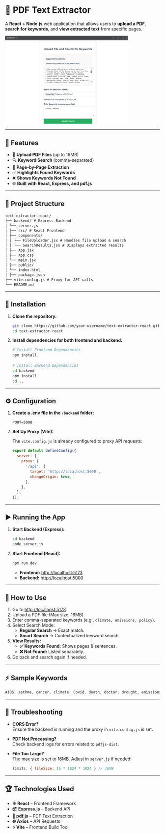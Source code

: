 # 📄 PDF Text Extractor

A **React + Node.js** web application that allows users to **upload a PDF**, **search for keywords**, and **view extracted text** from specific pages.

<img src="documentation/screenshot-1.png" alt="Upload Page" width="400" />

---

## 🚀 Features

- 📁 **Upload PDF Files** (up to 16MB)
- 🔍 **Keyword Search** (comma-separated)
- 📄 **Page-by-Page Extraction**
- ✅ **Highlights Found Keywords**
- ❌ **Shows Keywords Not Found**
- 🌐 **Built with React, Express, and pdf.js**

---

## 📂 Project Structure
```
text-extractor-react/
├── backend/ # Express Backend
│ └── server.js
│ ├── src/ # React Frontend
│ ├── components/
│ │ ├── FileUploader.jsx # Handles file upload & search
│ │ └── SearchResults.jsx # Displays extracted results
│ ├── App.jsx
│ ├── App.css
│ └── main.jsx
│ ├── public/
│ └── index.html
│ ├── package.json
├── vite.config.js # Proxy for API calls
└── README.md
```

---

## 💾 Installation

1. **Clone the repository:**

   ```bash
   git clone https://github.com/your-username/text-extractor-react.git
   cd text-extractor-react
   ```

2. **Install dependencies for both frontend and backend:**

   ```bash
   # Install Frontend Dependencies
   npm install

   # Install Backend Dependencies
   cd backend
   npm install
   cd ..
   ```

---

## ⚙️ Configuration

1. **Create a .env file in the `/backend` folder:**

   ```env
   PORT=5000
   ```

2. **Set Up Proxy (Vite):**

   The `vite.config.js` is already configured to proxy API requests:

   ```javascript
   export default defineConfig({
     server: {
       proxy: {
         '/api': {
           target: 'http://localhost:5000',
           changeOrigin: true,
         },
       },
     },
   });
   ```

---

## ▶️ Running the App

1. **Start Backend (Express):**

   ```bash
   cd backend
   node server.js
   ```

2. **Start Frontend (React):**

   ```bash
   npm run dev
   ```

   - **Frontend:** [http://localhost:5173](http://localhost:5173)
   - **Backend:** [http://localhost:5000](http://localhost:5000)

---

## 🧾 How to Use

1. Go to [http://localhost:5173](http://localhost:5173).
2. Upload a PDF file (Max size: 16MB).
3. Enter comma-separated keywords (e.g., `climate, emissions, policy`).
4. Select Search Mode:
   - **Regular Search** → Exact match.
   - **Smart Search** → Contextualized keyword search.
5. **View Results:**
   - **✅ Keywords Found:** Shows pages & sentences.
   - **❌ Not Found:** Listed separately.
6. Go back and search again if needed.

---

## ⚡ Sample Keywords

```cpp
AIDS, asthma, cancer, climate, Covid, death, doctor, drought, emissions, flood, food, health, hospital, malaria, mosquito, nutrition, pandemic, rainfall, sanitation, smoke, temperature, vector, virus, water, welfare, Zika
```

---

## 🐛 Troubleshooting

- **CORS Error?**  
  Ensure the backend is running and the proxy in `vite.config.js` is set.

- **PDF Not Processing?**  
  Check backend logs for errors related to `pdfjs-dist`.

- **File Too Large?**  
  The max size is set to 16MB. Adjust in `server.js` if needed:

  ```javascript
  limits: { fileSize: 16 * 1024 * 1024 } // 16MB
  ```

---

## 🏆 Technologies Used

- **⚛️ React** – Frontend Framework  
- **📦 Express.js** – Backend API  
- **📄 pdf.js** – PDF Text Extraction  
- **🌐 Axios** – API Requests  
- **⚡ Vite** – Frontend Build Tool
```

